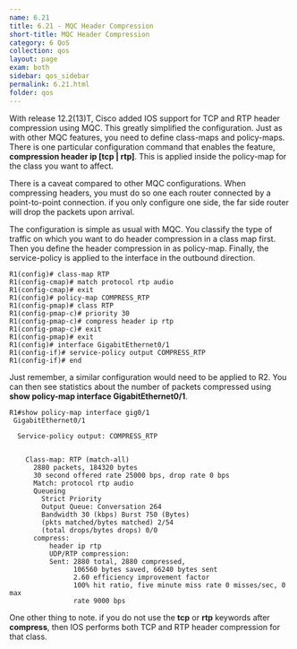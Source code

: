 ```yaml
---
name: 6.21
title: 6.21 - MQC Header Compression
short-title: MQC Header Compression
category: 6 QoS
collection: qos
layout: page
exam: both
sidebar: qos_sidebar
permalink: 6.21.html
folder: qos
---
```

With release 12.2(13)T, Cisco added IOS support for TCP and RTP header compression using MQC. This greatly simplified the configuration. Just as with other MQC features, you need to define class-maps and policy-maps. There is one particular configuration command that enables the feature, **compression header ip \[tcp \| rtp\]**. This is applied inside the policy-map for the class you want to affect.

There is a caveat compared to other MQC configurations. When compressing headers, you must do so one each router connected by a point-to-point connection. if you only configure one side, the far side router will drop the packets upon arrival.

The configuration is simple as usual with MQC. You classify the type of traffic on which you want to do header compression in a class map first. Then you define the header compression in as policy-map. Finally, the service-policy is applied to the interface in the outbound direction.
```
R1(config)# class-map RTP
R1(config-cmap)# match protocol rtp audio
R1(config-cmap)# exit
R1(config)# policy-map COMPRESS_RTP
R1(config-pmap)# class RTP
R1(config-pmap-c)# priority 30
R1(config-pmap-c)# compress header ip rtp
R1(config-pmap-c)# exit
R1(config-pmap)# exit
R1(config)# interface GigabitEthernet0/1
R1(config-if)# service-policy output COMPRESS_RTP
R1(config-if)# end
```

Just remember, a similar configuration would need to be applied to R2. You can then see statistics about the number of packets compressed using **show policy-map interface GigabitEthernet0/1**.
```
R1#show policy-map interface gig0/1
 GigabitEthernet0/1

  Service-policy output: COMPRESS_RTP


    Class-map: RTP (match-all)
      2880 packets, 184320 bytes
      30 second offered rate 25000 bps, drop rate 0 bps
      Match: protocol rtp audio
      Queueing
        Strict Priority
        Output Queue: Conversation 264
        Bandwidth 30 (kbps) Burst 750 (Bytes)
        (pkts matched/bytes matched) 2/54
        (total drops/bytes drops) 0/0
      compress:
          header ip rtp
          UDP/RTP compression:
          Sent: 2880 total, 2880 compressed,
                106560 bytes saved, 66240 bytes sent
                2.60 efficiency improvement factor
                100% hit ratio, five minute miss rate 0 misses/sec, 0 max
                rate 9000 bps
```

One other thing to note. if you do not use the **tcp** or **rtp** keywords after **compress**, then IOS performs both TCP and RTP header compression for that class.